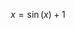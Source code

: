 <script type="text/javascript" async
  src="https://cdnjs.cloudflare.com/ajax/libs/mathjax/2.7.1/MathJax.js?config=default">
</script>

$$x=\sin(x)+1$$
